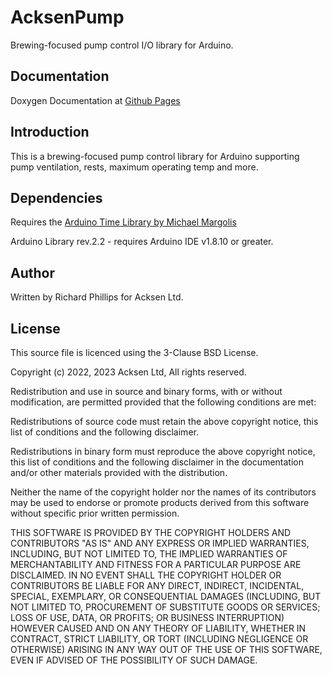 # AcksenPump
Brewing-focused pump control I/O library for Arduino.

## Documentation

Doxygen Documentation at [Github Pages](https://acksen.github.io/AcksenPump/docs/html/index.html)

## Introduction

This is a brewing-focused pump control library for Arduino supporting pump ventilation, rests, maximum operating temp and more.

## Dependencies

Requires the [Arduino Time Library by Michael Margolis](https://github.com/PaulStoffregen/Time)

Arduino Library rev.2.2 - requires Arduino IDE v1.8.10 or greater.

## Author
Written by Richard Phillips for Acksen Ltd.

## License
This source file is licenced using the 3-Clause BSD License.

Copyright (c) 2022, 2023 Acksen Ltd, All rights reserved.

Redistribution and use in source and binary forms, with or without modification, are permitted provided that the following conditions are met:

Redistributions of source code must retain the above copyright notice, this list of conditions and the following disclaimer.

Redistributions in binary form must reproduce the above copyright notice, this list of conditions and the following disclaimer in the documentation and/or other materials provided with the distribution.

Neither the name of the copyright holder nor the names of its contributors may be used to endorse or promote products derived from this software without specific prior written permission.

THIS SOFTWARE IS PROVIDED BY THE COPYRIGHT HOLDERS AND CONTRIBUTORS "AS IS" AND ANY EXPRESS OR IMPLIED WARRANTIES, INCLUDING, BUT NOT LIMITED TO, THE IMPLIED WARRANTIES OF MERCHANTABILITY AND FITNESS FOR A PARTICULAR PURPOSE ARE DISCLAIMED. IN NO EVENT SHALL THE COPYRIGHT HOLDER OR CONTRIBUTORS BE LIABLE FOR ANY DIRECT, INDIRECT, INCIDENTAL, SPECIAL, EXEMPLARY, OR CONSEQUENTIAL DAMAGES (INCLUDING, BUT NOT LIMITED TO, PROCUREMENT OF SUBSTITUTE GOODS OR SERVICES; LOSS OF USE, DATA, OR PROFITS; OR BUSINESS INTERRUPTION) HOWEVER CAUSED AND ON ANY THEORY OF LIABILITY, WHETHER IN CONTRACT, STRICT LIABILITY, OR TORT (INCLUDING NEGLIGENCE OR OTHERWISE) ARISING IN ANY WAY OUT OF THE USE OF THIS SOFTWARE, EVEN IF ADVISED OF THE POSSIBILITY OF SUCH DAMAGE.
